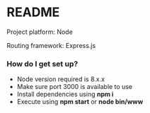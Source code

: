 # README #

Project platform: Node

Routing framework: Express.js


### How do I get set up? ###

* Node version required is 8.x.x
* Make sure port 3000 is available to use
* Install dependencies using **npm i**
* Execute using **npm start** or **node bin/www**

